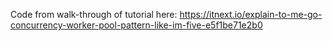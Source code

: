 Code from walk-through of tutorial here: https://itnext.io/explain-to-me-go-concurrency-worker-pool-pattern-like-im-five-e5f1be71e2b0
